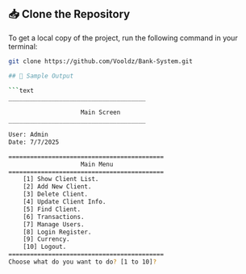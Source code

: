 ## 📥 Clone the Repository

To get a local copy of the project, run the following command in your terminal:

```bash
git clone https://github.com/Vooldz/Bank-System.git

## 🧪 Sample Output

```text
______________________________________

                    Main Screen
______________________________________

User: Admin
Date: 7/7/2025

===========================================
                    Main Menu
===========================================
    [1] Show Client List.
    [2] Add New Client.
    [3] Delete Client.
    [4] Update Client Info.
    [5] Find Client.
    [6] Transactions.
    [7] Manage Users.
    [8] Login Register.
    [9] Currency.
    [10] Logout.
===========================================
Choose what do you want to do? [1 to 10]?
